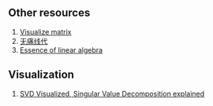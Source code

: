 ## Other resources
1. [Visualize matrix](https://youtu.be/4csuTO7UTMo)
2. [无痛线代](https://youtu.be/BS_0OgtjruY?si=wDI3aPcnGgBCG13F)
3. [Essence of linear algebra](https://youtu.be/fNk_zzaMoSs?si=ETqyAAizXfe9Vwul)

## Visualization
1. [SVD Visualized, Singular Value Decomposition explained](https://youtu.be/vSczTbgc8Rc)